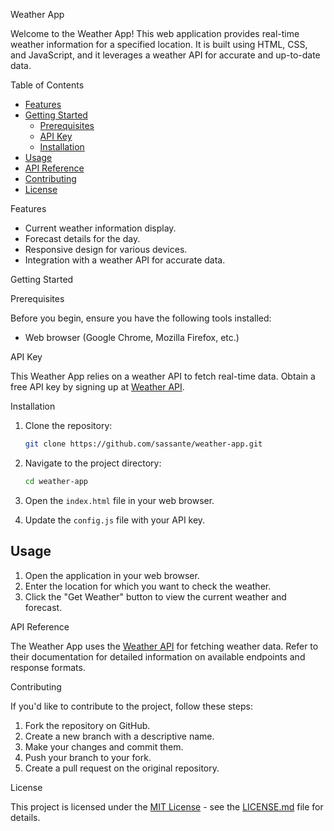 Weather App

Welcome to the Weather App! This web application provides real-time weather information for a specified location. It is built using HTML, CSS, and JavaScript, and it leverages a weather API for accurate and up-to-date data.

Table of Contents
- [Features](#features)
- [Getting Started](#getting-started)
  - [Prerequisites](#prerequisites)
  - [API Key](#api-key)
  - [Installation](#installation)
- [Usage](#usage)
- [API Reference](#api-reference)
- [Contributing](#contributing)
- [License](#license)

Features

- Current weather information display.
- Forecast details for the day.
- Responsive design for various devices.
- Integration with a weather API for accurate data.

Getting Started

 Prerequisites

Before you begin, ensure you have the following tools installed:

- Web browser (Google Chrome, Mozilla Firefox, etc.)

 API Key

This Weather App relies on a weather API to fetch real-time data. Obtain a free API key by signing up at [Weather API](https://openweathermap.org). 

 Installation

1. Clone the repository:

    ```bash
    git clone https://github.com/sassante/weather-app.git
    ```

2. Navigate to the project directory:

    ```bash
    cd weather-app
    ```

3. Open the `index.html` file in your web browser.

4. Update the `config.js` file with your API key.

## Usage

1. Open the application in your web browser.
2. Enter the location for which you want to check the weather.
3. Click the "Get Weather" button to view the current weather and forecast.

API Reference

The Weather App uses the [Weather API](https://openweathermap.org) for fetching weather data. Refer to their documentation for detailed information on available endpoints and response formats.

Contributing

If you'd like to contribute to the project, follow these steps:

1. Fork the repository on GitHub.
2. Create a new branch with a descriptive name.
3. Make your changes and commit them.
4. Push your branch to your fork.
5. Create a pull request on the original repository.

 License

This project is licensed under the [MIT License](LICENSE.md) - see the [LICENSE.md](LICENSE.md) file for details.


